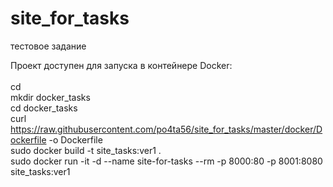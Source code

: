 # site_for_tasks
тестовое задание


Проект доступен для запуска в контейнере Docker: <br>
<br>
cd <br>
mkdir docker_tasks <br>
cd docker_tasks <br>
curl https://raw.githubusercontent.com/po4ta56/site_for_tasks/master/docker/Dockerfile -o Dockerfile <br>
sudo docker build -t site_tasks:ver1 .<br>
sudo docker run -it -d  --name site-for-tasks --rm -p 8000:80 -p 8001:8080  site_tasks:ver1 <br>
